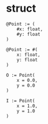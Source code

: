 # struct

```
@Point := (
    #x: float, 
    #y: float
)
```

```
@Point := #(
    x: float, 
    y: float
)
```

```
O := Point(
    x = 0.0,
    y = 0.0
)

I := Point(
    x = 1.0,
    y = 1.0
)
```
